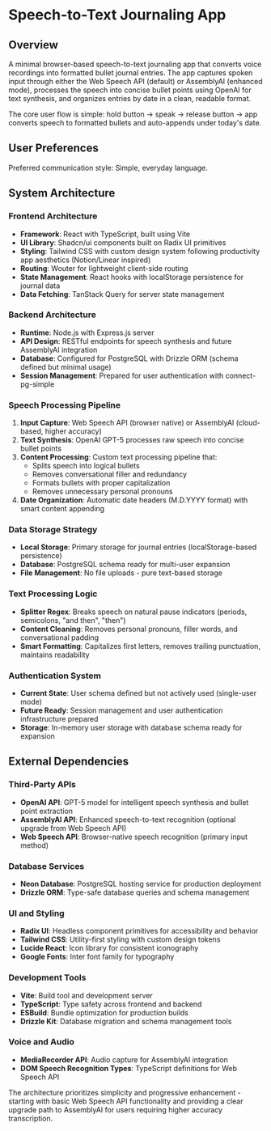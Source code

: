# Speech-to-Text Journaling App

## Overview

A minimal browser-based speech-to-text journaling app that converts voice recordings into formatted bullet journal entries. The app captures spoken input through either the Web Speech API (default) or AssemblyAI (enhanced mode), processes the speech into concise bullet points using OpenAI for text synthesis, and organizes entries by date in a clean, readable format.

The core user flow is simple: hold button → speak → release button → app converts speech to formatted bullets and auto-appends under today's date.

## User Preferences

Preferred communication style: Simple, everyday language.

## System Architecture

### Frontend Architecture
- **Framework**: React with TypeScript, built using Vite
- **UI Library**: Shadcn/ui components built on Radix UI primitives
- **Styling**: Tailwind CSS with custom design system following productivity app aesthetics (Notion/Linear inspired)
- **Routing**: Wouter for lightweight client-side routing
- **State Management**: React hooks with localStorage persistence for journal data
- **Data Fetching**: TanStack Query for server state management

### Backend Architecture
- **Runtime**: Node.js with Express.js server
- **API Design**: RESTful endpoints for speech synthesis and future AssemblyAI integration
- **Database**: Configured for PostgreSQL with Drizzle ORM (schema defined but minimal usage)
- **Session Management**: Prepared for user authentication with connect-pg-simple

### Speech Processing Pipeline
1. **Input Capture**: Web Speech API (browser native) or AssemblyAI (cloud-based, higher accuracy)
2. **Text Synthesis**: OpenAI GPT-5 processes raw speech into concise bullet points
3. **Content Processing**: Custom text processing pipeline that:
   - Splits speech into logical bullets
   - Removes conversational filler and redundancy
   - Formats bullets with proper capitalization
   - Removes unnecessary personal pronouns
4. **Date Organization**: Automatic date headers (M.D.YYYY format) with smart content appending

### Data Storage Strategy
- **Local Storage**: Primary storage for journal entries (localStorage-based persistence)
- **Database**: PostgreSQL schema ready for multi-user expansion
- **File Management**: No file uploads - pure text-based storage

### Text Processing Logic
- **Splitter Regex**: Breaks speech on natural pause indicators (periods, semicolons, "and then", "then")
- **Content Cleaning**: Removes personal pronouns, filler words, and conversational padding
- **Smart Formatting**: Capitalizes first letters, removes trailing punctuation, maintains readability

### Authentication System
- **Current State**: User schema defined but not actively used (single-user mode)
- **Future Ready**: Session management and user authentication infrastructure prepared
- **Storage**: In-memory user storage with database schema ready for expansion

## External Dependencies

### Third-Party APIs
- **OpenAI API**: GPT-5 model for intelligent speech synthesis and bullet point extraction
- **AssemblyAI API**: Enhanced speech-to-text recognition (optional upgrade from Web Speech API)
- **Web Speech API**: Browser-native speech recognition (primary input method)

### Database Services
- **Neon Database**: PostgreSQL hosting service for production deployment
- **Drizzle ORM**: Type-safe database queries and schema management

### UI and Styling
- **Radix UI**: Headless component primitives for accessibility and behavior
- **Tailwind CSS**: Utility-first styling with custom design tokens
- **Lucide React**: Icon library for consistent iconography
- **Google Fonts**: Inter font family for typography

### Development Tools
- **Vite**: Build tool and development server
- **TypeScript**: Type safety across frontend and backend
- **ESBuild**: Bundle optimization for production builds
- **Drizzle Kit**: Database migration and schema management tools

### Voice and Audio
- **MediaRecorder API**: Audio capture for AssemblyAI integration
- **DOM Speech Recognition Types**: TypeScript definitions for Web Speech API

The architecture prioritizes simplicity and progressive enhancement - starting with basic Web Speech API functionality and providing a clear upgrade path to AssemblyAI for users requiring higher accuracy transcription.